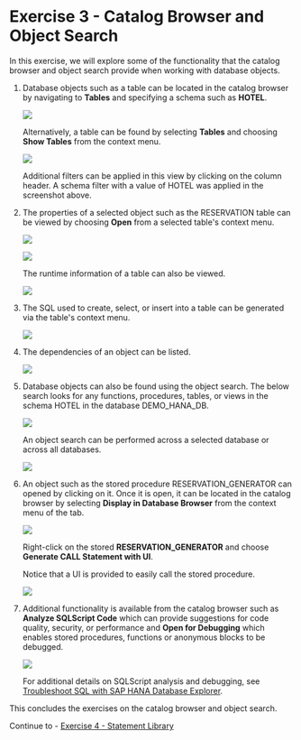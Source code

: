 # Exercise 3 - Catalog Browser and Object Search

In this exercise, we will explore some of the functionality that the catalog browser and object search provide when working with database objects. 

1. Database objects such as a table can be located in the catalog browser by navigating to **Tables** and specifying a schema such as **HOTEL**.

    ![](images/TablesInCatalogBrowser.png)

    Alternatively, a table can be found by selecting **Tables** and choosing **Show Tables** from the context menu.
    
    ![](images/TablesInCatalogBrowser2.png)

    Additional filters can be applied in this view by clicking on the column header.  A schema filter with a value of HOTEL was applied in the screenshot above.

2. The properties of a selected object such as the RESERVATION table can be viewed by choosing **Open** from a selected table's context menu.

    ![](images/OpenTable.png)

    ![](images/TableColumns.png)

    The runtime information of a table can also be viewed.

    ![](images/RuntimeInformation.png)

3.  The SQL used to create, select, or insert into a table can be generated via the table's context menu. 

    ![](images/GenerateCreate.png)

4. The dependencies of an object can be listed.  

    ![](images/FindDepencies.png)

5. Database objects can also be found using the object search.  The below search looks for any functions, procedures, tables, or views in the schema HOTEL in the database DEMO_HANA_DB. 

    ![](images/ObjectSearch.png)

    An object search can be performed across a selected database or across all databases.

    ![](images/SearchAcrossAllDatabases.png)

6. An object such as the stored procedure RESERVATION_GENERATOR can opened by clicking on it.  Once it is open, it can be located in the catalog browser by selecting **Display in Database Browser** from the context menu of the tab.

    ![](images/RevealInCatalogBrowser.png)

    Right-click on the stored **RESERVATION_GENERATOR** and choose **Generate CALL Statement with UI**.

    Notice that a UI is provided to easily call the stored procedure.

    ![](images/CallStoredProcedure.png)

7. Additional functionality is available from the catalog browser such as **Analyze SQLScript Code** which can provide suggestions for code quality, security, or performance and **Open for Debugging** which enables stored procedures, functions or anonymous blocks to be debugged. 

    ![](images/AnalyzeSQLScriptCode.png)

    For additional details on SQLScript analysis and debugging, see [Troubleshoot SQL with SAP HANA Database Explorer](https://developers.sap.com/tutorials/hana-dbx-troubleshooting.html).

This concludes the exercises on the catalog browser and object search.

Continue to - [Exercise 4 - Statement Library ](../ex4/README.md)